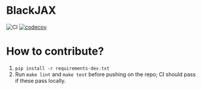 # BlackJAX
![CI](https://github.com/blackjax-devs/blackjax/workflows/Run%20tests/badge.svg?branch=master)
[![codecov](https://codecov.io/gh/blackjax-devs/blackjax/branch/master/graph/badge.svg)](https://codecov.io/gh/blackjax-devs/blackjax)

# How to contribute?

1. `pip install -r requirements-dev.txt`
2. Run `make lint` and `make test` before pushing on the repo; CI should pass if
   these pass locally.
